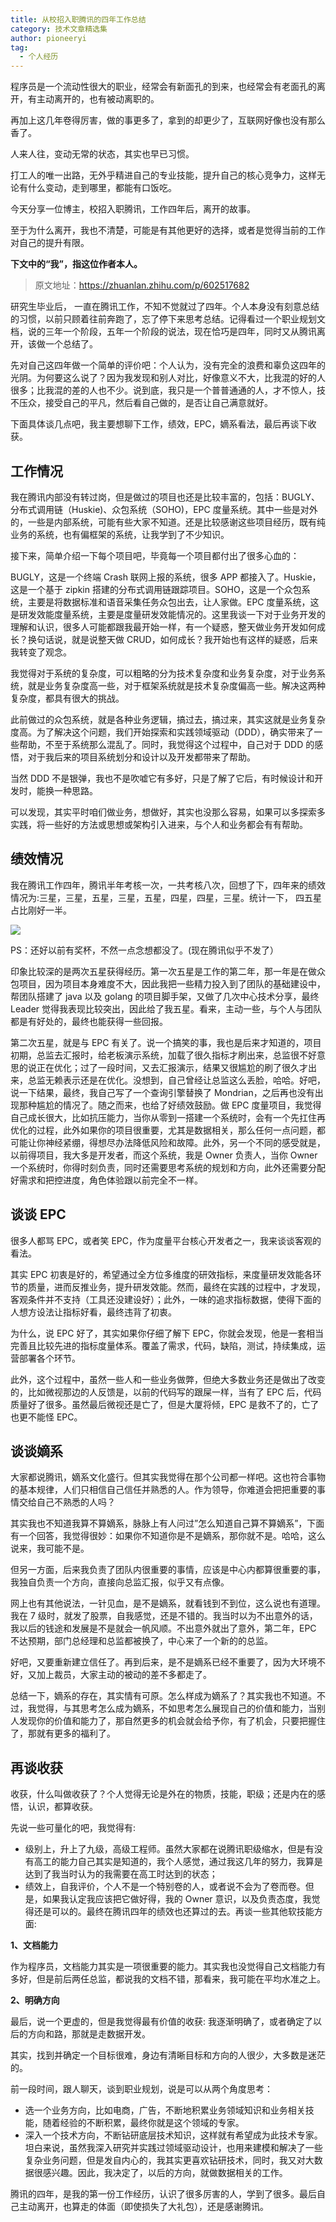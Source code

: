 ```yaml
---
title: 从校招入职腾讯的四年工作总结
category: 技术文章精选集
author: pioneeryi
tag:
  - 个人经历
---
```


程序员是一个流动性很大的职业，经常会有新面孔的到来，也经常会有老面孔的离开，有主动离开的，也有被动离职的。

再加上这几年卷得厉害，做的事更多了，拿到的却更少了，互联网好像也没有那么香了。

人来人往，变动无常的状态，其实也早已习惯。

打工人的唯一出路，无外乎精进自己的专业技能，提升自己的核心竞争力，这样无论有什么变动，走到哪里，都能有口饭吃。

今天分享一位博主，校招入职腾讯，工作四年后，离开的故事。

至于为什么离开，我也不清楚，可能是有其他更好的选择，或者是觉得当前的工作对自己的提升有限。

**下文中的“我”，指这位作者本人。**

> 原文地址：https://zhuanlan.zhihu.com/p/602517682

研究生毕业后， 一直在腾讯工作，不知不觉就过了四年。个人本身没有刻意总结的习惯，以前只顾着往前奔跑了，忘了停下来思考总结。记得看过一个职业规划文档，说的三年一个阶段，五年一个阶段的说法，现在恰巧是四年，同时又从腾讯离开，该做一个总结了。

先对自己这四年做一个简单的评价吧：个人认为，没有完全的浪费和辜负这四年的光阴。为何要这么说了？因为我发现和别人对比，好像意义不大，比我混的好的人很多；比我混的差的人也不少。说到底，我只是一个普普通通的人，才不惊人，技不压众，接受自己的平凡，然后看自己做的，是否让自己满意就好。

下面具体谈几点吧，我主要想聊下工作，绩效，EPC，嫡系看法，最后再谈下收获。

## 工作情况

我在腾讯内部没有转过岗，但是做过的项目也还是比较丰富的，包括：BUGLY、分布式调用链（Huskie)、众包系统（SOHO)，EPC 度量系统。其中一些是对外的，一些是内部系统，可能有些大家不知道。还是比较感谢这些项目经历，既有纯业务的系统，也有偏框架的系统，让我学到了不少知识。

接下来，简单介绍一下每个项目吧，毕竟每一个项目都付出了很多心血的：

BUGLY，这是一个终端 Crash 联网上报的系统，很多 APP 都接入了。Huskie，这是一个基于 zipkin 搭建的分布式调用链跟踪项目。SOHO，这是一个众包系统，主要是将数据标准和语音采集任务众包出去，让人家做。EPC 度量系统，这是研发效能度量系统，主要是度量研发效能情况的。这里我谈一下对于业务开发的理解和认识，很多人可能都跟我最开始一样，有一个疑惑，整天做业务开发如何成长？换句话说，就是说整天做 CRUD，如何成长？我开始也有这样的疑惑，后来我转变了观念。

我觉得对于系统的复杂度，可以粗略的分为技术复杂度和业务复杂度，对于业务系统，就是业务复杂度高一些，对于框架系统就是技术复杂度偏高一些。解决这两种复杂度，都具有很大的挑战。

此前做过的众包系统，就是各种业务逻辑，搞过去，搞过来，其实这就是业务复杂度高。为了解决这个问题，我们开始探索和实践领域驱动（DDD），确实带来了一些帮助，不至于系统那么混乱了。同时，我觉得这个过程中，自己对于 DDD 的感悟，对于我后来的项目系统划分和设计以及开发都带来了帮助。

当然 DDD 不是银弹，我也不是吹嘘它有多好，只是了解了它后，有时候设计和开发时，能换一种思路。

可以发现，其实平时咱们做业务，想做好，其实也没那么容易，如果可以多探索多实践，将一些好的方法或思想或架构引入进来，与个人和业务都会有有帮助。

## 绩效情况

我在腾讯工作四年，腾讯半年考核一次，一共考核八次，回想了下，四年来的绩效情况为:三星，三星，五星，三星，五星，四星，四星，三星。统计一下， 四五星占比刚好一半。

![](https://oss.javaguide.cn/github/javaguide/high-quality-technical-articles/640.png)

PS：还好以前有奖杯，不然一点念想都没了。(现在腾讯似乎不发了）

印象比较深的是两次五星获得经历。第一次五星是工作的第二年，那一年是在做众包项目，因为项目本身难度不大，因此我把一些精力投入到了团队的基础建设中，帮团队搭建了 java 以及 golang 的项目脚手架，又做了几次中心技术分享，最终 Leader 觉得我表现比较突出，因此给了我五星。看来，主动一些，与个人与团队都是有好处的，最终也能获得一些回报。

第二次五星，就是与 EPC 有关了。说一个搞笑的事，我也是后来才知道的，项目初期，总监去汇报时，给老板演示系统，加载了很久指标才刷出来，总监很不好意思的说正在优化；过了一段时间，又去汇报演示，结果又很尴尬的刷了很久才出来，总监无赖表示还是在优化。没想到，自己曾经让总监这么丢脸，哈哈。好吧，说一下结果，最终，我自己写了一个查询引擎替换了 Mondrian，之后再也没有出现那种尴尬的情况了。随之而来，也给了好绩效鼓励。做 EPC 度量项目，我觉得自己成长很大，比如抗压能力，当你从零到一搭建一个系统时，会有一个先扛住再优化的过程，此外如果你的项目很重要，尤其是数据相关，那么任何一点问题，都可能让你神经紧绷，得想尽办法降低风险和故障。此外，另一个不同的感受就是，以前得项目，我大多是开发者，而这个系统，我是 Owner 负责人，当你 Owner 一个系统时，你得时刻负责，同时还需要思考系统的规划和方向，此外还需要分配好需求和把控进度，角色体验跟以前完全不一样。

## 谈谈 EPC

很多人都骂 EPC，或者笑 EPC，作为度量平台核心开发者之一，我来谈谈客观的看法。

其实 EPC 初衷是好的，希望通过全方位多维度的研效指标，来度量研发效能各环节的质量，进而反推业务，提升研发效能。然而，最终在实践的过程中，才发现，客观条件并不支持（工具还没建设好）；此外，一味的追求指标数据，使得下面的人想方设法让指标好看，最终违背了初衷。

为什么，说 EPC 好了，其实如果你仔细了解下 EPC，你就会发现，他是一套相当完善且比较先进的指标度量体系。覆盖了需求，代码，缺陷，测试，持续集成，运营部署各个环节。

此外，这个过程中，虽然一些人和一些业务做弊，但绝大多数业务还是做出了改变的，比如微视那边的人反馈是，以前的代码写的跟屎一样，当有了 EPC 后，代码质量好了很多。虽然最后微视还是亡了，但是大厦将倾，EPC 是救不了的，亡了也更不能怪 EPC。

## 谈谈嫡系

大家都说腾讯，嫡系文化盛行。但其实我觉得在那个公司都一样吧。这也符合事物的基本规律，人们只相信自己信任并熟悉的人。作为领导，你难道会把把重要的事情交给自己不熟悉的人吗？

其实我也不知道我算不算嫡系，脉脉上有人问过”怎么知道自己算不算嫡系”，下面有一个回答，我觉得很妙：如果你不知道你是不是嫡系，那你就不是。哈哈，这么说来，我可能不是。

但另一方面，后来我负责了团队内很重要的事情，应该是中心内都算很重要的事，我独自负责一个方向，直接向总监汇报，似乎又有点像。

网上也有其他说法，一针见血，是不是嫡系，就看钱到不到位，这么说也有道理。我在 7 级时，就发了股票，自我感觉，还是不错的。我当时以为不出意外的话，我以后的钱途和发展是不是就会一帆风顺。不出意外就出了意外，第二年，EPC 不达预期，部门总经理和总监都被换了，中心来了一个新的的总监。

好吧，又要重新建立信任了。再到后来，是不是嫡系已经不重要了，因为大环境不好，又加上裁员，大家主动的被动的差不多都走了。

总结一下，嫡系的存在，其实情有可原。怎么样成为嫡系了？其实我也不知道。不过，我觉得，与其思考怎么成为嫡系，不如思考怎么展现自己的价值和能力，当别人发现你的价值和能力了，那自然更多的机会就会给予你，有了机会，只要把握住了，那就有更多的福利了。

## 再谈收获

收获，什么叫做收获了？个人觉得无论是外在的物质，技能，职级；还是内在的感悟，认识，都算收获。

先说一些可量化的吧，我觉得有:

- 级别上，升上了九级，高级工程师。虽然大家都在说腾讯职级缩水，但是有没有高工的能力自己其实是知道的，我个人感觉，通过我这几年的努力，我算是达到了我当时认为的我需要在高工时达到的状态；
- 绩效上，自我评价，个人不是一个特别卷的人，或者说不会为了卷而卷。但是，如果我认定我应该把它做好得，我的 Owner 意识，以及负责态度，我觉得还是可以的。最终在腾讯四年的绩效也还算过的去。再谈一些其他软技能方面:

**1、文档能力**

作为程序员，文档能力其实是一项很重要的能力。其实我也没觉得自己文档能力有多好，但是前后两任总监，都说我的文档不错，那看来，我可能在平均水准之上。

**2、明确方向**

最后，说一个更虚的，但是我觉得最有价值的收获: 我逐渐明确了，或者确定了以后的方向和路，那就是走数据开发。

其实，找到并确定一个目标很难，身边有清晰目标和方向的人很少，大多数是迷茫的。

前一段时间，跟人聊天，谈到职业规划，说是可以从两个角度思考：

- 选一个业务方向，比如电商，广告，不断地积累业务领域知识和业务相关技能，随着经验的不断积累，最终你就是这个领域的专家。
- 深入一个技术方向，不断钻研底层技术知识，这样就有希望成为此技术专家。坦白来说，虽然我深入研究并实践过领域驱动设计，也用来建模和解决了一些复杂业务问题，但是发自内心的，我其实更喜欢钻研技术，同时，我又对大数据很感兴趣。因此，我决定了，以后的方向，就做数据相关的工作。

腾讯的四年，是我的第一份工作经历，认识了很多厉害的人，学到了很多。最后自己主动离开，也算走的体面（即使损失了大礼包），还是感谢腾讯。
